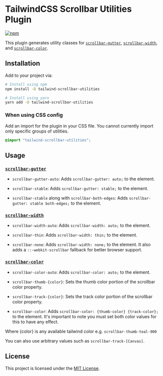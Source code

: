 # TailwindCSS Scrollbar Utilities Plugin

[![npm](https://img.shields.io/npm/v/tailwind-scrollbar-utilities.svg?style=flat-square)](https://www.npmjs.com/package/tailwind-scrollbar-utilities)

This plugin generates utility classes for [`scrollbar-gutter`](https://developer.mozilla.org/en-US/docs/Web/CSS/scrollbar-gutter), 
[`scrollbar-width`](https://developer.mozilla.org/en-US/docs/Web/CSS/scrollbar-width), 
and [`scrollbar-color`](https://developer.mozilla.org/en-US/docs/Web/CSS/scrollbar-color).

## Installation

Add to your project via:

```bash
# Install using npm
npm install -D tailwind-scrollbar-utilities

# Install using yarn
yarn add -D tailwind-scrollbar-utilities
```

### When using CSS config

Add an import for the plugin in your CSS file. You cannot currently import only specific groups of utilities.

```css
@import "tailwind-scrollbar-utilities";
```

## Usage

### [`scrollbar-gutter`](https://developer.mozilla.org/en-US/docs/Web/CSS/scrollbar-gutter)

- `scrollbar-gutter-auto`: Adds `scrollbar-gutter: auto;` to the element.

- `scrollbar-stable`: Adds `scrollbar-gutter: stable;` to the element.

- `scrollbar-stable` along with `scrollbar-both-edges`: Adds `scrollbar-gutter: stable both-edges;` to the element.

### [`scrollbar-width`](https://developer.mozilla.org/en-US/docs/Web/CSS/scrollbar-width)

- `scrollbar-width-auto`: Adds `scrollbar-width: auto;` to the element.

- `scrollbar-thin`: Adds `scrollbar-width: thin;` to the element.

- `scrollbar-none`: Adds `scrollbar-width: none;` to the element. It also adds a `::-webkit-scrollbar` fallback for better browser support.

### [`scrollbar-color`](https://developer.mozilla.org/en-US/docs/Web/CSS/scrollbar-color)

- `scrollbar-color-auto`: Adds `scrollbar-color: auto;` to the element.

- `scrollbar-thumb-{color}`: Sets the thumb color portion of the scrollbar color property. 

- `scrollbar-track-{color}`: Sets the track color portion of the scrollbar color property.

- `scrollbar-color`: Adds `scrollbar-color: {thumb-color} {track-color};` to the element. It's important to note you must set both color values for this to have any effect.

Where {color} is any available tailwind color e.g. `scrollbar-thumb-teal-900`

You can also use arbitrary values such as `scrollbar-track-[Canvas]`.

## License

This project is licensed under the [MIT License](https://github.com/lukewarlow/tailwind-scrollbar-utilities/blob/master/LICENSE).
